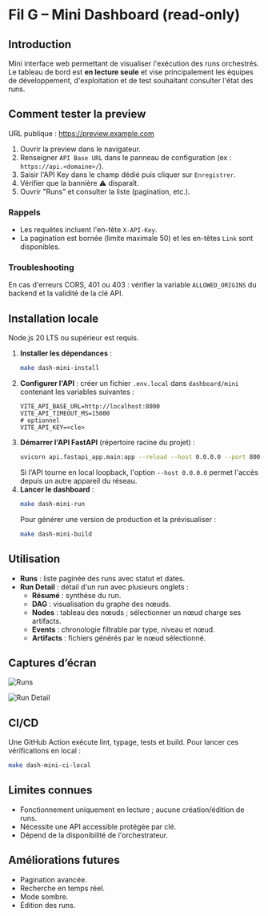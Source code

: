 # Fil G – Mini Dashboard (read‑only)

## Introduction
Mini interface web permettant de visualiser l'exécution des runs orchestrés.
Le tableau de bord est **en lecture seule** et vise principalement les
équipes de développement, d'exploitation et de test souhaitant consulter
l'état des runs.

## Comment tester la preview
URL publique : https://preview.example.com

1. Ouvrir la preview dans le navigateur.
2. Renseigner `API Base URL` dans le panneau de configuration (ex : `https://api.<domaine>/`).
3. Saisir l'API Key dans le champ dédié puis cliquer sur `Enregistrer`.
4. Vérifier que la bannière ⚠ disparaît.
5. Ouvrir "Runs" et consulter la liste (pagination, etc.).

### Rappels
- Les requêtes incluent l'en-tête `X-API-Key`.
- La pagination est bornée (limite maximale 50) et les en-têtes `Link` sont disponibles.

### Troubleshooting
En cas d'erreurs CORS, 401 ou 403 : vérifier la variable `ALLOWED_ORIGINS` du backend et la validité de la clé API.

## Installation locale
Node.js 20 LTS ou supérieur est requis.

1. **Installer les dépendances** :
   ```bash
   make dash-mini-install
   ```
2. **Configurer l'API** : créer un fichier `.env.local` dans `dashboard/mini`
   contenant les variables suivantes :
   ```env
   VITE_API_BASE_URL=http://localhost:8000
   VITE_API_TIMEOUT_MS=15000
   # optionnel
   VITE_API_KEY=<cle>
   ```
3. **Démarrer l'API FastAPI** (répertoire racine du projet) :
   ```bash
   uvicorn api.fastapi_app.main:app --reload --host 0.0.0.0 --port 8000
   ```
   Si l'API tourne en local loopback, l'option `--host 0.0.0.0` permet l'accès
   depuis un autre appareil du réseau.
4. **Lancer le dashboard** :
   ```bash
   make dash-mini-run
   ```
   Pour générer une version de production et la prévisualiser :
   ```bash
   make dash-mini-build
   ```

## Utilisation
- **Runs** : liste paginée des runs avec statut et dates.
- **Run Detail** : détail d'un run avec plusieurs onglets :
  - **Résumé** : synthèse du run.
  - **DAG** : visualisation du graphe des nœuds.
  - **Nodes** : tableau des nœuds ; sélectionner un nœud charge ses artifacts.
  - **Events** : chronologie filtrable par type, niveau et nœud.
  - **Artifacts** : fichiers générés par le nœud sélectionné.

## Captures d’écran
![Runs](docs/img/runs.png)

![Run Detail](docs/img/run-detail.png)

## CI/CD
Une GitHub Action exécute lint, typage, tests et build. Pour lancer ces
vérifications en local :
```bash
make dash-mini-ci-local
```

## Limites connues
- Fonctionnement uniquement en lecture ; aucune création/édition de runs.
- Nécessite une API accessible protégée par clé.
- Dépend de la disponibilité de l'orchestrateur.

## Améliorations futures
- Pagination avancée.
- Recherche en temps réel.
- Mode sombre.
- Édition des runs.
